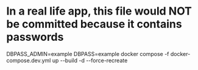 
# In a real life app, this file would NOT be committed because it contains passwords
DBPASS_ADMIN=example DBPASS=example docker compose -f docker-compose.dev.yml up --build -d --force-recreate